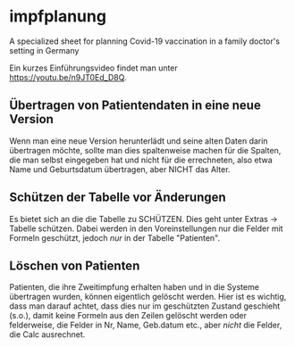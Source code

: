 # impfplanung
A specialized sheet for planning Covid-19 vaccination in a family doctor's setting in Germany

Ein kurzes Einführungsvideo findet man unter https://youtu.be/n9JT0Ed_D8Q.

## Übertragen von Patientendaten in eine neue Version
Wenn man eine neue Version herunterlädt und seine alten Daten darin übertragen möchte, sollte man dies spaltenweise machen für die Spalten, die man selbst eingegeben hat und nicht für die errechneten, also etwa Name und Geburtsdatum übertragen, aber NICHT das Alter.

## Schützen der Tabelle vor Änderungen
Es bietet sich an die die Tabelle zu SCHÜTZEN. Dies geht unter Extras -> Tabelle schützen. Dabei werden in den Voreinstellungen nur die Felder mit Formeln geschützt, jedoch _nur_ in der Tabelle "Patienten".

## Löschen von Patienten
Patienten, die ihre Zweitimpfung erhalten haben und in die Systeme übertragen wurden, können eigentlich gelöscht werden. Hier ist es wichtig, dass man darauf achtet, dass dies nur im geschützten Zustand geschieht (s.o.), damit keine Formeln aus den Zeilen gelöscht werden oder felderweise, die Felder in Nr, Name, Geb.datum etc., aber _nicht_ die Felder, die Calc ausrechnet.

